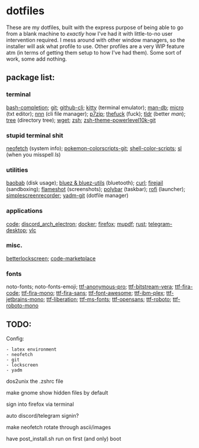 # dotfiles


These are my dotfiles, built with the express purpose of being able to go from a blank machine to *exactly* how I've had it with little-to-no user intervention required. I mess around with other window managers, so the installer will ask what profile to use. Other profiles are a very WIP feature atm (in terms of getting them setup to how I've had them). Some sort of work, some add nothing.


## package list:

### terminal

[bash-completion](https://github.com/scop/bash-completion);
[git](https://git-scm.com/);
[github-cli](https://github.com/cli/cli);
[kitty](https://github.com/kovidgoyal/kitty) (terminal emulator);
[man-db](https://www.nongnu.org/man-db/);
[micro](https://micro-editor.github.io/) (txt editor);
[nnn](https://github.com/jarun/nnn) (cli file manager);
[p7zip](https://github.com/jinfeihan57/p7zip);
[thefuck](https://github.com/nvbn/thefuck) (fuck);
[tldr](https://archlinux.org/packages/community/any/tldr/) (better *man*);
[tree](http://mama.indstate.edu/users/ice/tree/) (directory tree);
[wget](https://www.gnu.org/software/wget/wget.html);
[zsh](https://www.zsh.org/);
[zsh-theme-powerlevel10k-git](https://github.com/romkatv/powerlevel10k)

### stupid terminal shit

[neofetch](https://github.com/dylanaraps/neofetch) (system info);
[pokemon-colorscripts-git](https://gitlab.com/phoneybadger/pokemon-colorscripts);
[shell-color-scripts](https://gitlab.com/dwt1/shell-color-scripts);
[sl](http://www.tkl.iis.u-tokyo.ac.jp/~toyoda/index_e.html) (when you misspell *ls*)

### utilities

[baobab](https://wiki.gnome.org/Apps/DiskUsageAnalyzer) (disk usage);
[bluez & bluez-utils](https://github.com/bluez/bluez) (bluetooth);
[curl](https://curl.se/);
[firejail](https://github.com/netblue30/firejail) (sandboxing);
[flameshot](https://github.com/flameshot-org/flameshot) (screenshots);
[polybar](https://github.com/polybar/polybar) (taskbar);
[rofi](https://github.com/DaveDavenport/rofi) (launcher);
[simplescreenrecorder](https://www.maartenbaert.be/simplescreenrecorder/);
[yadm-git](https://github.com/TheLocehiliosan/yadm) (dotfile manager)

### applications

[code](https://github.com/microsoft/vscode);
[discord_arch_electron](https://discordapp.com/);
[docker](https://www.docker.com/);
[firefox](https://www.mozilla.org/firefox/);
[mupdf](https://mupdf.com/);
[rust](https://www.rust-lang.org/);
[telegram-desktop](https://desktop.telegram.org/);
[vlc](https://www.videolan.org/vlc/)

### misc.

[betterlockscreen](https://github.com/pavanjadhaw/betterlockscreen);
[code-marketplace](https://marketplace.visualstudio.com/vscode)

### fonts

noto-fonts;
noto-fonts-emoji;
[ttf-anonymous-pro](https://www.marksimonson.com/fonts/view/anonymous-pro);
[ttf-bitstream-vera](https://www-old.gnome.org/fonts/);
[ttf-fira-code](https://github.com/tonsky/FiraCode);
[ttf-fira-mono](https://github.com/mozilla/Fira);
[ttf-fira-sans](https://github.com/mozilla/Fira);
[ttf-font-awesome](https://fontawesome.com/);
[ttf-ibm-plex](https://github.com/IBM/plex);
[ttf-jetbrains-mono](https://jetbrains.com/lp/mono);
[ttf-liberation](https://github.com/liberationfonts/liberation-fonts);
[ttf-ms-fonts](http://corefonts.sourceforge.net/);
[ttf-opensans](https://fonts.google.com/specimen/Open+Sans);
[ttf-roboto](https://material.google.com/style/typography.html);
[ttf-roboto-mono](https://fonts.google.com/specimen/Roboto+Mono)

## TODO:

Config:

    - latex environment
    - neofetch
    - git
    - lockscreen
    - yadm

dos2unix the .zshrc file

make gnome show hidden files by default

sign into firefox via terminal

auto discord/telegram signin?

make neofetch rotate through ascii/images

have post_install.sh run on first (and only) boot
